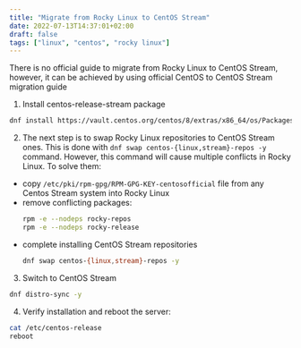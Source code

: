 ```yaml
---
title: "Migrate from Rocky Linux to CentOS Stream"
date: 2022-07-13T14:37:01+02:00
draft: false
tags: ["linux", "centos", "rocky linux"]
---
```


There is no official guide to migrate from Rocky Linux to CentOS Stream, however, it can be achieved by using official CentOS to CentOS Stream migration guide

1. Install centos-release-stream package
```bash
dnf install https://vault.centos.org/centos/8/extras/x86_64/os/Packages/centos-release-stream-8.1-1.1911.0.7.el8.x86_64.rpm
```

2. The next step is to swap Rocky Linux repositories to CentOS Stream ones. This is done with `dnf swap centos-{linux,stream}-repos -y` command. However, this command will cause multiple conflicts in Rocky Linux. To solve them:
  - copy `/etc/pki/rpm-gpg/RPM-GPG-KEY-centosofficial` file from any Centos Stream system into Rocky Linux
  - remove conflicting packages:
    ```bash
    rpm -e --nodeps rocky-repos
    rpm -e --nodeps rocky-release
    ```
  - complete installing CentOS Stream repositories
    ```bash
    dnf swap centos-{linux,stream}-repos -y
    ```

3. Switch to CentOS Stream
```bash
dnf distro-sync -y
```

4. Verify installation and reboot the server:
```bash
cat /etc/centos-release
reboot
```
